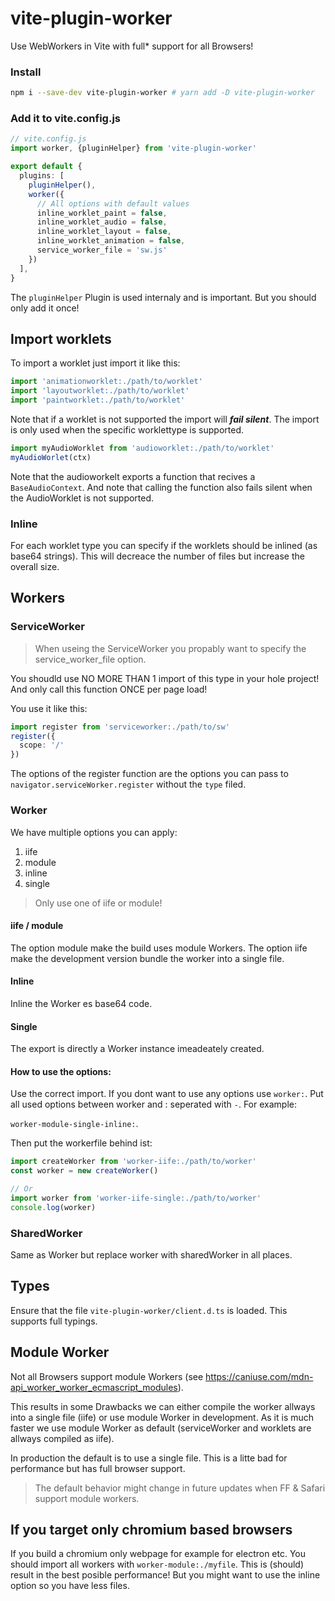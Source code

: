 # vite-plugin-worker

Use WebWorkers in Vite with full* support for all Browsers!

### Install

```sh
npm i --save-dev vite-plugin-worker # yarn add -D vite-plugin-worker
```

### Add it to vite.config.js

```ts
// vite.config.js
import worker, {pluginHelper} from 'vite-plugin-worker'

export default {
  plugins: [
    pluginHelper(),
    worker({
      // All options with default values
      inline_worklet_paint = false,
      inline_worklet_audio = false,
      inline_worklet_layout = false,
      inline_worklet_animation = false,
      service_worker_file = 'sw.js'
    })
  ],
}
```

The `pluginHelper` Plugin is used internaly and is important. But you should only add it once!

## Import worklets

To import a worklet just import it like this:
```ts
import 'animationworklet:./path/to/worklet'
import 'layoutworklet:./path/to/worklet'
import 'paintworklet:./path/to/worklet'
```

Note that if a worklet is not supported the import will ***fail silent***. The import is only used when the specific worklettype is supported.


```ts
import myAudioWorklet from 'audioworklet:./path/to/worklet'
myAudioWorlet(ctx)
```

Note that the audioworkelt exports a function that recives a `BaseAudioContext`. And note that calling the function also fails silent when the AudioWorklet is not supported.

### Inline
For each worklet type you can specify if the worklets should be inlined (as base64 strings). This will decreace the number of files but increase the overall size.

## Workers
### ServiceWorker
> When useing the ServiceWorker you propably want to specify the service_worker_file option.

You shoudld use NO MORE THAN 1 import of this type in your hole project! And only call this function ONCE per page load!

You use it like this:

```ts
import register from 'serviceworker:./path/to/sw'
register({
  scope: '/'
})
```

The options of the register function are the options you can pass to `navigator.serviceWorker.register` without the `type` filed.

### Worker
We have multiple options you can apply:
1. iife
2. module
3. inline
4. single

> Only use one of iife or module!

#### iife / module
The option module make the build uses module Workers.
The option iife make the development version bundle the worker into a single file.

#### Inline
Inline the Worker es base64 code.

#### Single
The export is directly a Worker instance imeadeately created.

#### How to use the options:

Use the correct import. If you dont want to use any options use `worker:`. Put all used options between worker and : seperated with `-`. For example:

`worker-module-single-inline:`. 


Then put the workerfile behind ist:


```ts
import createWorker from 'worker-iife:./path/to/worker'
const worker = new createWorker()

// Or
import worker from 'worker-iife-single:./path/to/worker'
console.log(worker)
```



### SharedWorker
Same as Worker but replace worker with sharedWorker in all places.


## Types
Ensure that the file `vite-plugin-worker/client.d.ts` is loaded. This supports full typings.


## Module Worker
Not all Browsers support module Workers (see https://caniuse.com/mdn-api_worker_worker_ecmascript_modules).

This results in some Drawbacks we can either compile the worker allways into a single file (iife) or use module Worker in development. As it is much faster we use module Worker as default (serviceWorker and worklets are allways compiled as iife).

In production the default is to use a single file. This is a litte bad for performance but has full browser support.

> The default behavior might change in future updates when FF & Safari support module workers.

## If you target only chromium based browsers
If you build a chromium only webpage for example for electron etc. You should import all workers with `worker-module:./myfile`. This is (should) result in the best posible performance! But you might want to use the inline option so you have less files.
